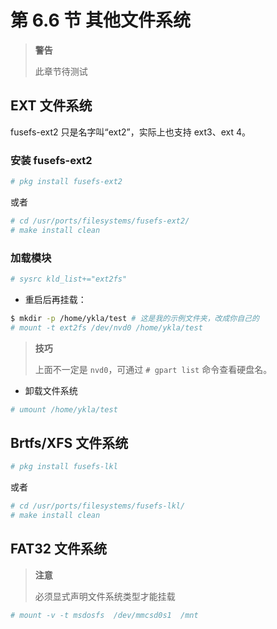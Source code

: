 # 第 6.6 节 其他文件系统

>**警告**
>
> 此章节待测试

## EXT 文件系统

fusefs-ext2 只是名字叫“ext2”，实际上也支持 ext3、ext 4。

### 安装 fusefs-ext2

```sh
# pkg install fusefs-ext2
```

或者

```sh
# cd /usr/ports/filesystems/fusefs-ext2/ 
# make install clean
```

### 加载模块

```sh
# sysrc kld_list+="ext2fs"
```

- 重启后再挂载：

```sh
$ mkdir -p /home/ykla/test # 这是我的示例文件夹，改成你自己的
# mount -t ext2fs /dev/nvd0 /home/ykla/test
```

>**技巧**
>
>上面不一定是 `nvd0`，可通过 `# gpart list` 命令查看硬盘名。

- 卸载文件系统

```sh
# umount /home/ykla/test
```

## Brtfs/XFS 文件系统

```sh
# pkg install fusefs-lkl
```

或者

```sh
# cd /usr/ports/filesystems/fusefs-lkl/ 
# make install clean
```

## FAT32 文件系统

>**注意**
>
>必须显式声明文件系统类型才能挂载

```sh
# mount -v -t msdosfs  /dev/mmcsd0s1  /mnt
```
